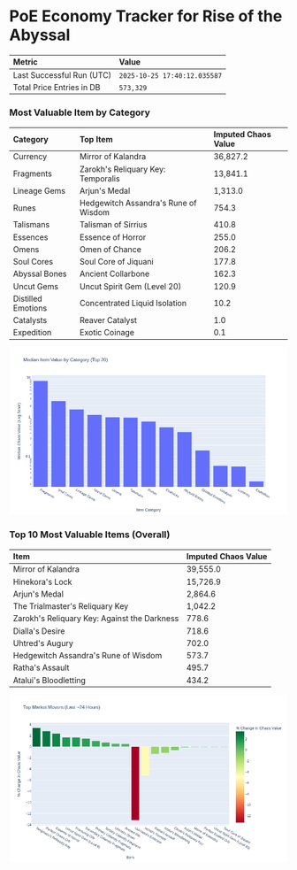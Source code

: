 # PoE Economy Tracker for Rise of the Abyssal

<!-- START_MAINTENANCE -->
| Metric | Value |
|:---|:---|
| Last Successful Run (UTC) | `2025-10-25 17:40:12.035587` |
| Total Price Entries in DB | `573,329` |

<!-- END_MAINTENANCE -->

<!-- START_DATAFRAME_DEBUG -->
<!-- END_DATAFRAME_DEBUG -->

<!-- START_CATEGORY_ANALYSIS -->
### Most Valuable Item by Category
| Category | Top Item | Imputed Chaos Value |
| :--- | :--- | :--- |
| Currency | Mirror of Kalandra | 36,827.2 |
| Fragments | Zarokh's Reliquary Key: Temporalis | 13,841.1 |
| Lineage Gems | Arjun's Medal | 1,313.0 |
| Runes | Hedgewitch Assandra's Rune of Wisdom | 754.3 |
| Talismans | Talisman of Sirrius | 410.8 |
| Essences | Essence of Horror | 255.0 |
| Omens | Omen of Chance | 206.2 |
| Soul Cores | Soul Core of Jiquani | 177.8 |
| Abyssal Bones | Ancient Collarbone | 162.3 |
| Uncut Gems | Uncut Spirit Gem (Level 20) | 120.9 |
| Distilled Emotions | Concentrated Liquid Isolation | 10.2 |
| Catalysts | Reaver Catalyst | 1.0 |
| Expedition | Exotic Coinage | 0.1 |


![Category Analysis Chart](charts/category_analysis.png)
<!-- END_ANALYSIS -->

<!-- START_ANALYSIS -->
### Top 10 Most Valuable Items (Overall)
| Item | Imputed Chaos Value |
| :--- | :--- |
| Mirror of Kalandra | 39,555.0 |
| Hinekora's Lock | 15,726.9 |
| Arjun's Medal | 2,864.6 |
| The Trialmaster's Reliquary Key | 1,042.2 |
| Zarokh's Reliquary Key: Against the Darkness | 778.6 |
| Dialla's Desire | 718.6 |
| Uhtred's Augury | 702.0 |
| Hedgewitch Assandra's Rune of Wisdom | 573.7 |
| Ratha's Assault | 495.7 |
| Atalui's Bloodletting | 434.2 |


![Market Movers Chart](charts/market_movers.png)
<!-- END_ANALYSIS -->
